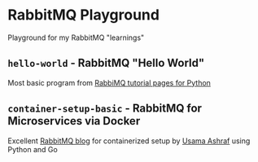 # RabbitMQ Playground

Playground for my RabbitMQ "learnings"

## `hello-world` - RabbitMQ "Hello World"

Most basic program from [RabbiMQ tutorial pages for Python](https://www.rabbitmq.com/tutorials/tutorial-one-python.html)

## `container-setup-basic` - RabbitMQ for Microservices via Docker

Excellent [RabbitMQ blog](https://codeburst.io/using-rabbitmq-for-microservices-communication-on-docker-a43840401819) for containerized setup by [Usama Ashraf](https://codeburst.io/using-rabbitmq-for-microservices-communication-on-docker-a43840401819) using Python and Go


